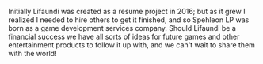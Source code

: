 Initially Lifaundi was created as a resume project in 2016; but as it grew I realized I needed to hire others to get it finished, and so Spehleon LP was born as a game development services company. Should Lifaundi be a financial success we have all sorts of ideas for future games and other entertainment products to follow it up with, and we can't wait to share them with the world!
